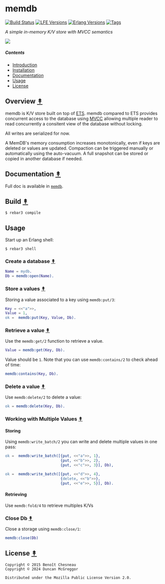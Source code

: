 # memdb

[![Build Status][gh-actions-badge]][gh-actions]
[![LFE Versions][lfe-badge]][lfe]
[![Erlang Versions][erlang-badge]][versions]
[![Tags][github-tags-badge]][github-tags]

*A simple in-memory K/V store with MVCC semantics*

[![][logo]][logo-large]

##### Contents

* [Introduction](#introduction-)
* [Installation](#installation-)
* [Documentation](#documentation-)
* [Usage](#usage-)
* [License](#license-)

## Overview [&#x219F;](#contents)

memdb is K/V store built on top of [ETS](http://www.erlang.org/doc/man/ets.html). memdb compared to ETS provides
concurrent access to the database using [MVCC](https://en.wikipedia.org/wiki/Multiversion_concurrency_control) allowing
multiple reader to read concurrently a consitent view of the database without locking.

All writes are serialized for now.

A MemDB's memory consumption increases monotonically, even if keys are deleted or values are updated. Compaction can be
triggered manually or automatically using the auto-vacuum. A full snapshot can be stored or copied in another database
if needed.

## Documentation [&#x219F;](#contents)

Full doc is available in [`memdb`](doc/memdb.md).

## Build [&#x219F;](#contents)

```shell
$ rebar3 compile
```

## Usage


Start up an Erlang shell:

``` shell
$ rebar3 shell
```

### Create a database [&#x219F;](#contents)

```erl
Name = mydb.
Db = memdb:open(Name).
```

### Store a values [&#x219F;](#contents)

Storing a value associated to a key using `memdb:put/3`:

```erl
Key = <<"a">>,
Value = 1,
ok =  memdb:put(Key, Value, Db).
```

### Retrieve a value [&#x219F;](#contents)

Use the `memdb:get/2` function to retrieve a value.

```erl
Value = memdb:get(Key, Db).
```

Value should be `1`. Note that you can use `memdb:contains/2` to check ahead of time:

``` erl
memdb:contains(Key, Db).
```

### Delete a value [&#x219F;](#contents)

Use `memdb:delete/2` to delete a value:

```erl
ok = memdb:delete(Key, Db).
```

### Working with Multiple Values [&#x219F;](#contents)

#### Storing

Using `memdb:write_batch/2` you can write and delete multiple values in one
pass:

```erl
ok =  memdb:write_batch([{put, <<"a">>, 1},
                         {put, <<"b">>, 2},
                         {put, <<"c">>, 3}], Db),

ok =  memdb:write_batch([{put, <<"d">>, 4},
                         {delete, <<"b">>},
                         {put, <<"e">>, 5}], Db).
```

#### Retrieving

Use `memdb:fold/4` to retrieve multiples K/Vs

### Close Db [&#x219F;](#contents)

Close a storage using `memdb:close/1`:

```erl
memdb:close(Db)
```

## License [&#x219F;](#contents)

```
Copyright © 2015 Benoît Chesneau
Copyright © 2024 Duncan McGreggor

Distributed under the Mozilla Public License Version 2.0.
```

[//]: ---Named-Links---

[logo]: priv/images/lmug.png
[logo-large]: priv/images/lmug-large.png
[gh-actions-badge]: https://github.com/lfe-mug/lmug-inets/workflows/ci%2Fcd/badge.svg
[gh-actions]: https://github.com/lfe-mug/lmug-inets/actions
[lfe]: https://github.com/lfe/lfe
[lfe-badge]: https://img.shields.io/badge/lfe-2.1-blue.svg
[erlang-badge]: https://img.shields.io/badge/erlang-21%20to%2026-blue.svg
[versions]: https://github.com/lfe-mug/lmug-inets/blob/master/.github/workflows/cicd.yml
[github-tags]: https://github.com/lfe-mug/lmug-inets/tags
[github-tags-badge]: https://img.shields.io/github/tag/lfe-mug/lmug-inets.svg
